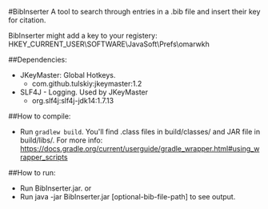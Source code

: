 #BibInserter
A tool to search through entries in a .bib file and insert their key for citation.

BibInserter might add a key to your registery: HKEY_CURRENT_USER\SOFTWARE\JavaSoft\Prefs\omarwkh

##Dependencies:
- JKeyMaster: Global Hotkeys.
	- com.github.tulskiy:jkeymaster:1.2
- SLF4J - Logging. Used by JKeyMaster
	- org.slf4j:slf4j-jdk14:1.7.13

##How to compile:
- Run `gradlew build`. You'll find .class files in build/classes/ and JAR file in build/libs/. For more info: https://docs.gradle.org/current/userguide/gradle_wrapper.html#using_wrapper_scripts

##How to run:
- Run BibInserter.jar.
or
- Run java -jar BibInserter.jar [optional-bib-file-path] to see output.
